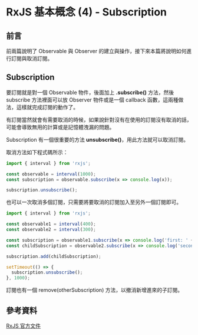 # RxJS 基本概念 (4) - Subscription

## 前言
前兩篇說明了 Observable 與 Observer 的建立與操作，接下來本篇將說明如何進行訂閱與取消訂閱。

## Subscription
要訂閱就是對一個 Observable 物件，後面加上 **.subscribe()** 方法，然後 subscribe 方法裡面可以放 Observer 物件或是一個 callback 函數，這兩種做法，這樣就完成訂閱的動作了。

有訂閱當然就會有需要取消的時候，如果說針對沒有在使用的訂閱沒有取消的話，可能會導致無用的計算或是記憶體洩漏的問題。

Subscription 有一個很重要的方法 **unsubscribe()**，用此方法就可以取消訂閱。

取消方法如下程式碼所示：

```js
import { interval } from 'rxjs';

const observable = interval(1000);
const subscription = observable.subscribe(x => console.log(x));

subscription.unsubscribe();
```

也可以一次取消多個訂閱，只需要將要取消的訂閱加入至另外一個訂閱即可。

```js
import { interval } from 'rxjs';

const observable1 = interval(400);
const observable2 = interval(300);

const subscription = observable1.subscribe(x => console.log('first: ' + x));
const childSubscription = observable2.subscribe(x => console.log('second: ' + x));

subscription.add(childSubscription);

setTimeout(() => {
  subscription.unsubscribe();
}, 1000);
```
訂閱也有一個 remove(otherSubscription) 方法，以撤消新增進來的子訂閱。

## 參考資料
[RxJS 官方文件](https://rxjs.dev/guide/overview)
